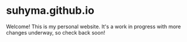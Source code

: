 # suhyma.github.io

Welcome! This is my personal website. It's a work in progress with more changes underway, so check back soon!
